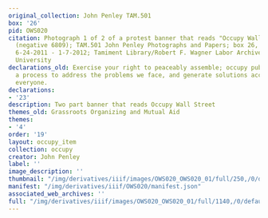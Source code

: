 ```yaml
---
original_collection: John Penley TAM.501
box: '26'
pid: OWS020
citation: Photograph 1 of 2 of a protest banner that reads "Occupy Wall Street," 2011
  (negative 6809); TAM.501 John Penley Photographs and Papers; box 26, folder Negatives
  6-24-2011 - 1-7-2012; Tamiment Library/Robert F. Wagner Labor Archives, New York
  University
declarations_old: Exercise your right to peaceably assemble; occupy public space;  create
  a process to address the problems we face, and generate solutions accessible to
  everyone.
declarations:
- '23'
description: Two part banner that reads Occupy Wall Street
themes_old: Grassroots Organizing and Mutual Aid
themes:
- '4'
order: '19'
layout: occupy_item
collection: occupy
creator: John Penley
label: ''
image_description: ''
thumbnail: "/img/derivatives/iiif/images/OWS020_OWS020_01/full/250,/0/default.jpg"
manifest: "/img/derivatives/iiif/OWS020/manifest.json"
associated_web_archives: ''
full: "/img/derivatives/iiif/images/OWS020_OWS020_01/full/1140,/0/default.jpg"
---
```

